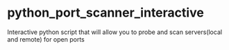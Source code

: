 # python_port_scanner_interactive
Interactive python script that will allow you to probe and scan servers(local and remote) for open ports
